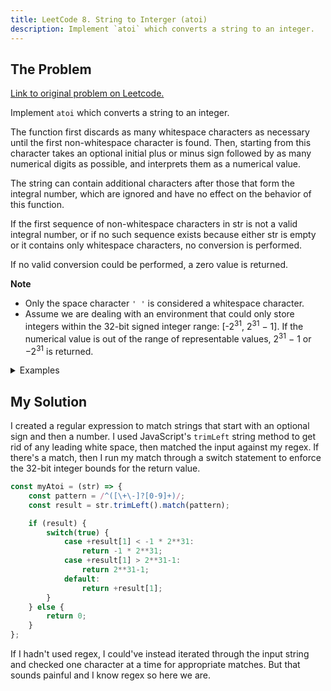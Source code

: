 ```yaml
---
title: LeetCode 8. String to Interger (atoi)
description: Implement `atoi` which converts a string to an integer.
---
```


## The Problem

[Link to original problem on Leetcode.](https://leetcode.com/problems/string-to-integer-atoi/)

Implement `atoi` which converts a string to an integer.

The function first discards as many whitespace characters as necessary until the first non-whitespace character is found. Then, starting from this character takes an optional initial plus or minus sign followed by as many numerical digits as possible, and interprets them as a numerical value.

The string can contain additional characters after those that form the integral number, which are ignored and have no effect on the behavior of this function.

If the first sequence of non-whitespace characters in str is not a valid integral number, or if no such sequence exists because either str is empty or it contains only whitespace characters, no conversion is performed.

If no valid conversion could be performed, a zero value is returned.

**Note**

*  Only the space character `' '` is considered a whitespace character.
*  Assume we are dealing with an environment that could only store integers within the 32-bit signed integer range: [-2<sup>31</sup>,&nbsp;2<sup>31</sup>&nbsp;−&nbsp;1]. If the numerical value is out of the range of representable values, 2<sup>31</sup>&nbsp;−&nbsp;1 or −2<sup>31</sup> is returned.

<details>
<summary>Examples</summary>

Example 1:
```
Input: str = "42"
Output: 42
```

Example 2:
```
Input: str = "   -42"
Output: -42
Explanation: The first non-whitespace character is '-', which is the minus sign. Then take as many numerical digits as possible, which gets 42.
```

Example 3:
```
Input: str = "4193 with words"
Output: 4193
Explanation: Conversion stops at digit '3' as the next character is not a numerical digit.
```

Example 4:
```
Input: str = "words and 987"
Output: 0
Explanation: The first non-whitespace character is 'w', which is not a numerical digit or a +/- sign. Therefore no valid conversion could be performed.
```

Example 5:
```
Input: str = "-91283472332"
Output: -2147483648
Explanation: The number "-91283472332" is out of the range of a 32-bit signed integer. Thefore INT_MIN (−231) is returned.
```
</details>

## My Solution

I created a regular expression to match strings that start with an optional sign and then a number. I used JavaScript's `trimLeft` string method to get rid of any leading white space, then matched the input against my regex. If there's a match, then I run my match through a switch statement to enforce the 32-bit integer bounds for the return value.

```javascript
const myAtoi = (str) => {
    const pattern = /^([\+\-]?[0-9]+)/;
    const result = str.trimLeft().match(pattern);

    if (result) {
        switch(true) {
            case +result[1] < -1 * 2**31:
                return -1 * 2**31;
            case +result[1] > 2**31-1:
                return 2**31-1;
            default:
                return +result[1];
        }
    } else {
        return 0;
    }
};
```

If I hadn't used regex, I could've instead iterated through the input string and checked one character at a time for appropriate matches. But that sounds painful and I know regex so here we are.
